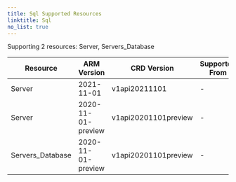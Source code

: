 ```yaml
---
title: Sql Supported Resources
linktitle: Sql
no_list: true
---
```

Supporting 2 resources: Server, Servers_Database

| Resource         | ARM Version        | CRD Version          | Supported From | Sample |
|------------------|--------------------|----------------------|----------------|--------|
| Server           | 2021-11-01         | v1api20211101        | -              | -      |
| Server           | 2020-11-01-preview | v1api20201101preview | -              | -      |
| Servers_Database | 2020-11-01-preview | v1api20201101preview | -              | -      |

